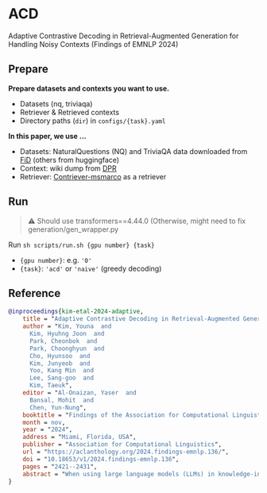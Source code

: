 # ACD
Adaptive Contrastive Decoding in Retrieval-Augmented Generation for Handling Noisy Contexts (Findings of EMNLP 2024)

## Prepare
**Prepare datasets and contexts you want to use.**
- Datasets (nq, triviaqa)
- Retriever & Retrieved contexts
- Directory paths (<code>dir</code>) in <code>configs/{task}.yaml</code>

**In this paper, we use ...**
- Datasets: NaturalQuestions (NQ) and TriviaQA data downloaded from [FiD](https://github.com/facebookresearch/fid) (others from huggingface)
- Context: wiki dump from [DPR](https://github.com/facebookresearch/DPR)
- Retriever: [Contriever-msmarco](https://github.com/facebookresearch/contriever) as a retriever

## Run
> ⚠️ Should use transformers==4.44.0 (Otherwise, might need to fix generation/gen_wrapper.py

Run <code>sh scripts/run.sh {gpu number} {task}</code>
- <code>{gpu number}</code>: e.g. <code>'0'</code>
- <code>{task}</code>: <code>'acd'</code> or <code>'naive'</code> (greedy decoding)

## Reference
```bib
@inproceedings{kim-etal-2024-adaptive,
    title = "Adaptive Contrastive Decoding in Retrieval-Augmented Generation for Handling Noisy Contexts",
    author = "Kim, Youna  and
      Kim, Hyuhng Joon  and
      Park, Cheonbok  and
      Park, Choonghyun  and
      Cho, Hyunsoo  and
      Kim, Junyeob  and
      Yoo, Kang Min  and
      Lee, Sang-goo  and
      Kim, Taeuk",
    editor = "Al-Onaizan, Yaser  and
      Bansal, Mohit  and
      Chen, Yun-Nung",
    booktitle = "Findings of the Association for Computational Linguistics: EMNLP 2024",
    month = nov,
    year = "2024",
    address = "Miami, Florida, USA",
    publisher = "Association for Computational Linguistics",
    url = "https://aclanthology.org/2024.findings-emnlp.136/",
    doi = "10.18653/v1/2024.findings-emnlp.136",
    pages = "2421--2431",
    abstract = "When using large language models (LLMs) in knowledge-intensive tasks, such as open-domain question answering, external context can bridge the gap between external knowledge and the LLMs' parametric knowledge.Recent research has been developed to amplify contextual knowledge over the parametric knowledge of LLMs with contrastive decoding approaches.While these approaches could yield truthful responses when relevant context is provided, they are prone to vulnerabilities when faced with noisy contexts.We extend the scope of previous studies to encompass noisy contexts and propose adaptive contrastive decoding (ACD) to leverage contextual influence effectively.ACD demonstrates improvements in open-domain question answering tasks compared to baselines, especially in robustness by remaining undistracted by noisy contexts in retrieval-augmented generation."
}
```
